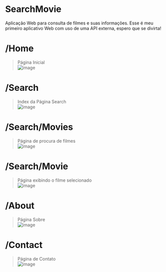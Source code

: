 # SearchMovie

Aplicação Web para consulta de filmes e suas informações.
Esse é meu primeiro aplicativo Web com uso de uma API externa, espero que se divirta!

# /Home
> Página Inicial <br/>
![image](https://user-images.githubusercontent.com/85965657/235801085-884b22e9-ad89-43e3-a73b-8dc52f26a894.png) <br/>

# /Search
> Index da Página Search <br/>
![image](https://user-images.githubusercontent.com/85965657/235801163-49134424-4f73-46cc-9202-f613598d400a.png) <br/>

# /Search/Movies
> Página de procura de filmes <br/>
![image](https://user-images.githubusercontent.com/85965657/235801462-c274525e-cb56-4a6a-838f-0634ddf83216.png) <br/>


# /Search/Movie
> Página exibindo o filme selecionado <br/>
![image](https://user-images.githubusercontent.com/85965657/235801516-8ce24a10-1837-43b7-80cb-f30869b00d4d.png) <br/>


# /About
> Página Sobre <br/>
![image](https://user-images.githubusercontent.com/85965657/235801603-d1259112-53ca-43be-8432-52e99fbf1d9e.png) <br/>


# /Contact
> Página de Contato <br/>
![image](https://user-images.githubusercontent.com/85965657/235801767-713c8fe5-120c-4047-8341-d1525d2cb306.png) <br/>
